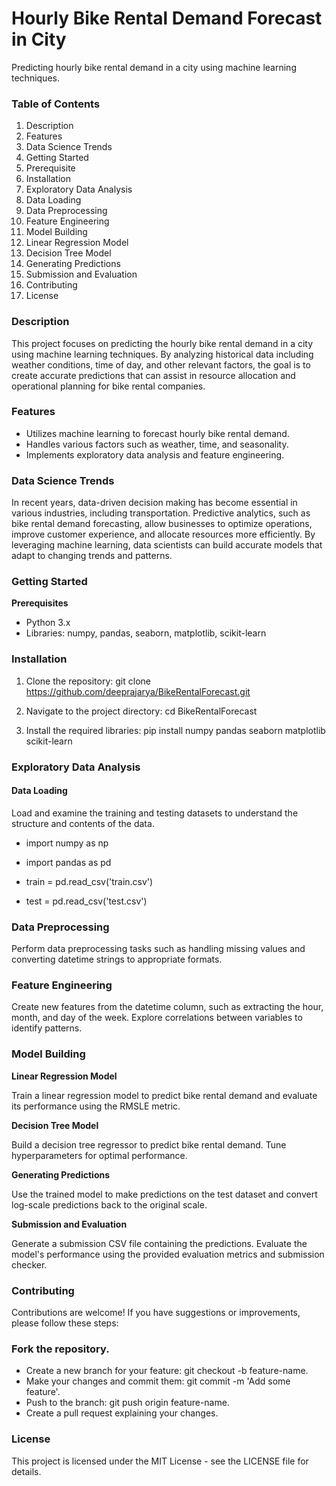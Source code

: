 # Hourly Bike Rental Demand Forecast in City
Predicting hourly bike rental demand in a city using machine learning techniques.


### Table of Contents
1. Description
2. Features
3. Data Science Trends
4. Getting Started
5. Prerequisite
6. Installation
7. Exploratory Data Analysis
8. Data Loading
9. Data Preprocessing
10. Feature Engineering
11. Model Building
12. Linear Regression Model
13. Decision Tree Model
14. Generating Predictions
15. Submission and Evaluation
16. Contributing
17. License


### Description

This project focuses on predicting the hourly bike rental demand in a city using machine learning techniques. By analyzing historical data including weather conditions, time of day, and other relevant factors, the goal is to create accurate predictions that can assist in resource allocation and operational planning for bike rental companies.

### Features

* Utilizes machine learning to forecast hourly bike rental demand.
* Handles various factors such as weather, time, and seasonality.
* Implements exploratory data analysis and feature engineering.

### Data Science Trends

In recent years, data-driven decision making has become essential in various industries, including transportation. Predictive analytics, such as bike rental demand forecasting, allow businesses to optimize operations, improve customer experience, and allocate resources more efficiently. By leveraging machine learning, data scientists can build accurate models that adapt to changing trends and patterns.

### Getting Started

**Prerequisites**
* Python 3.x
* Libraries: numpy, pandas, seaborn, matplotlib, scikit-learn

### Installation

1. Clone the repository: git clone https://github.com/deeprajarya/BikeRentalForecast.git

2. Navigate to the project directory: cd BikeRentalForecast

3. Install the required libraries:
   pip install numpy pandas seaborn matplotlib scikit-learn

### Exploratory Data Analysis

#### Data Loading

Load and examine the training and testing datasets to understand the structure and contents of the data.

* import numpy as np

* import pandas as pd

* train = pd.read_csv('train.csv')

* test = pd.read_csv('test.csv')


### Data Preprocessing

Perform data preprocessing tasks such as handling missing values and converting datetime strings to appropriate formats.


### Feature Engineering

Create new features from the datetime column, such as extracting the hour, month, and day of the week. Explore correlations between variables to identify patterns.



### Model Building

**Linear Regression Model**

Train a linear regression model to predict bike rental demand and evaluate its performance using the RMSLE metric.

**Decision Tree Model**

Build a decision tree regressor to predict bike rental demand. Tune hyperparameters for optimal performance.

**Generating Predictions**

Use the trained model to make predictions on the test dataset and convert log-scale predictions back to the original scale.

**Submission and Evaluation**

Generate a submission CSV file containing the predictions. Evaluate the model's performance using the provided evaluation metrics and submission checker.


### Contributing

Contributions are welcome! If you have suggestions or improvements, please follow these steps:


### Fork the repository.

* Create a new branch for your feature: git checkout -b feature-name.
* Make your changes and commit them: git commit -m 'Add some feature'.
* Push to the branch: git push origin feature-name.
* Create a pull request explaining your changes.


### License
This project is licensed under the MIT License - see the LICENSE file for details.
